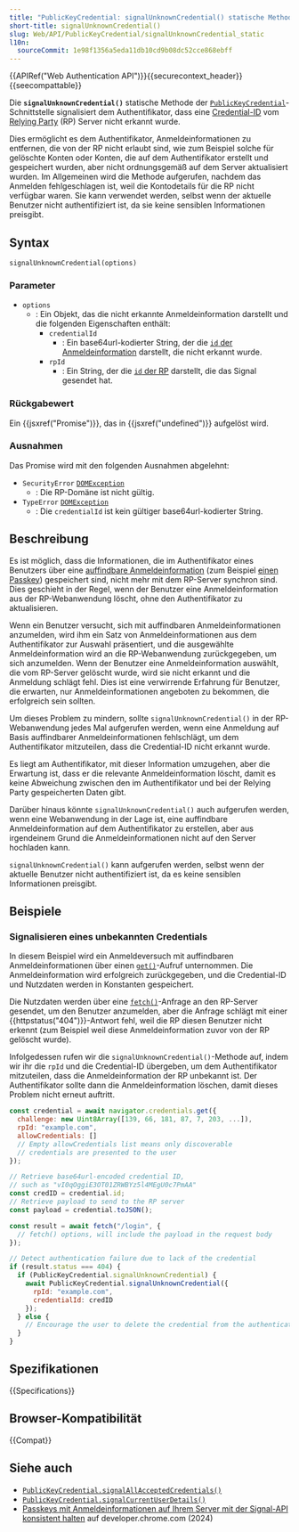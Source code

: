 ```yaml
---
title: "PublicKeyCredential: signalUnknownCredential() statische Methode"
short-title: signalUnknownCredential()
slug: Web/API/PublicKeyCredential/signalUnknownCredential_static
l10n:
  sourceCommit: 1e98f1356a5eda11db10cd9b08dc52cce868ebff
---
```


{{APIRef("Web Authentication API")}}{{securecontext_header}}{{seecompattable}}

Die **`signalUnknownCredential()`** statische Methode der [`PublicKeyCredential`](/de/docs/Web/API/PublicKeyCredential)-Schnittstelle signalisiert dem Authentifikator, dass eine [Credential-ID](/de/docs/Web/API/PublicKeyCredentialRequestOptions#id) vom [Relying Party](https://en.wikipedia.org/wiki/Relying_party) (RP) Server nicht erkannt wurde.

Dies ermöglicht es dem Authentifikator, Anmeldeinformationen zu entfernen, die von der RP nicht erlaubt sind, wie zum Beispiel solche für gelöschte Konten oder Konten, die auf dem Authentifikator erstellt und gespeichert wurden, aber nicht ordnungsgemäß auf dem Server aktualisiert wurden. Im Allgemeinen wird die Methode aufgerufen, nachdem das Anmelden fehlgeschlagen ist, weil die Kontodetails für die RP nicht verfügbar waren. Sie kann verwendet werden, selbst wenn der aktuelle Benutzer nicht authentifiziert ist, da sie keine sensiblen Informationen preisgibt.

## Syntax

```js-nolint
signalUnknownCredential(options)
```

### Parameter

- `options`
  - : Ein Objekt, das die nicht erkannte Anmeldeinformation darstellt und die folgenden Eigenschaften enthält:
    - `credentialId`
      - : Ein base64url-kodierter String, der die [`id` der Anmeldeinformation](/de/docs/Web/API/PublicKeyCredentialRequestOptions#id) darstellt, die nicht erkannt wurde.
    - `rpId`
      - : Ein String, der die [`id` der RP](/de/docs/Web/API/PublicKeyCredentialCreationOptions#id_2) darstellt, die das Signal gesendet hat.

### Rückgabewert

Ein {{jsxref("Promise")}}, das in {{jsxref("undefined")}} aufgelöst wird.

### Ausnahmen

Das Promise wird mit den folgenden Ausnahmen abgelehnt:

- `SecurityError` [`DOMException`](/de/docs/Web/API/DOMException)
  - : Die RP-Domäne ist nicht gültig.
- `TypeError` [`DOMException`](/de/docs/Web/API/DOMException)
  - : Die `credentialId` ist kein gültiger base64url-kodierter String.

## Beschreibung

Es ist möglich, dass die Informationen, die im Authentifikator eines Benutzers über eine [auffindbare Anmeldeinformation](/de/docs/Web/API/Web_Authentication_API#discoverable_credentials_and_conditional_mediation) (zum Beispiel [einen Passkey](https://passkeys.dev/)) gespeichert sind, nicht mehr mit dem RP-Server synchron sind. Dies geschieht in der Regel, wenn der Benutzer eine Anmeldeinformation aus der RP-Webanwendung löscht, ohne den Authentifikator zu aktualisieren.

Wenn ein Benutzer versucht, sich mit auffindbaren Anmeldeinformationen anzumelden, wird ihm ein Satz von Anmeldeinformationen aus dem Authentifikator zur Auswahl präsentiert, und die ausgewählte Anmeldeinformation wird an die RP-Webanwendung zurückgegeben, um sich anzumelden. Wenn der Benutzer eine Anmeldeinformation auswählt, die vom RP-Server gelöscht wurde, wird sie nicht erkannt und die Anmeldung schlägt fehl. Dies ist eine verwirrende Erfahrung für Benutzer, die erwarten, nur Anmeldeinformationen angeboten zu bekommen, die erfolgreich sein sollten.

Um dieses Problem zu mindern, sollte `signalUnknownCredential()` in der RP-Webanwendung jedes Mal aufgerufen werden, wenn eine Anmeldung auf Basis auffindbarer Anmeldeinformationen fehlschlägt, um dem Authentifikator mitzuteilen, dass die Credential-ID nicht erkannt wurde.

Es liegt am Authentifikator, mit dieser Information umzugehen, aber die Erwartung ist, dass er die relevante Anmeldeinformation löscht, damit es keine Abweichung zwischen den im Authentifikator und bei der Relying Party gespeicherten Daten gibt.

Darüber hinaus könnte `signalUnknownCredential()` auch aufgerufen werden, wenn eine Webanwendung in der Lage ist, eine auffindbare Anmeldeinformation auf dem Authentifikator zu erstellen, aber aus irgendeinem Grund die Anmeldeinformationen nicht auf den Server hochladen kann.

`signalUnknownCredential()` kann aufgerufen werden, selbst wenn der aktuelle Benutzer nicht authentifiziert ist, da es keine sensiblen Informationen preisgibt.

## Beispiele

### Signalisieren eines unbekannten Credentials

In diesem Beispiel wird ein Anmeldeversuch mit auffindbaren Anmeldeinformationen über einen [`get()`](/de/docs/Web/API/CredentialsContainer/get)-Aufruf unternommen. Die Anmeldeinformation wird erfolgreich zurückgegeben, und die Credential-ID und Nutzdaten werden in Konstanten gespeichert.

Die Nutzdaten werden über eine [`fetch()`](/de/docs/Web/API/Window/fetch)-Anfrage an den RP-Server gesendet, um den Benutzer anzumelden, aber die Anfrage schlägt mit einer {{httpstatus("404")}}-Antwort fehl, weil die RP diesen Benutzer nicht erkennt (zum Beispiel weil diese Anmeldeinformation zuvor von der RP gelöscht wurde).

Infolgedessen rufen wir die `signalUnknownCredential()`-Methode auf, indem wir ihr die `rpId` und die Credential-ID übergeben, um dem Authentifikator mitzuteilen, dass die Anmeldeinformation der RP unbekannt ist. Der Authentifikator sollte dann die Anmeldeinformation löschen, damit dieses Problem nicht erneut auftritt.

```js
const credential = await navigator.credentials.get({
  challenge: new Uint8Array([139, 66, 181, 87, 7, 203, ...]),
  rpId: "example.com",
  allowCredentials: []
  // Empty allowCredentials list means only discoverable
  // credentials are presented to the user
});

// Retrieve base64url-encoded credential ID,
// such as "vI0qOggiE3OT01ZRWBYz5l4MEgU0c7PmAA"
const credID = credential.id;
// Retrieve payload to send to the RP server
const payload = credential.toJSON();

const result = await fetch("/login", {
  // fetch() options, will include the payload in the request body
});

// Detect authentication failure due to lack of the credential
if (result.status === 404) {
  if (PublicKeyCredential.signalUnknownCredential) {
    await PublicKeyCredential.signalUnknownCredential({
      rpId: "example.com",
      credentialId: credID
    });
  } else {
    // Encourage the user to delete the credential from the authenticator
  }
}
```

## Spezifikationen

{{Specifications}}

## Browser-Kompatibilität

{{Compat}}

## Siehe auch

- [`PublicKeyCredential.signalAllAcceptedCredentials()`](/de/docs/Web/API/PublicKeyCredential/signalAllAcceptedCredentials_static)
- [`PublicKeyCredential.signalCurrentUserDetails()`](/de/docs/Web/API/PublicKeyCredential/signalCurrentUserDetails_static)
- [Passkeys mit Anmeldeinformationen auf Ihrem Server mit der Signal-API konsistent halten](https://developer.chrome.com/docs/identity/webauthn-signal-api) auf developer.chrome.com (2024)
